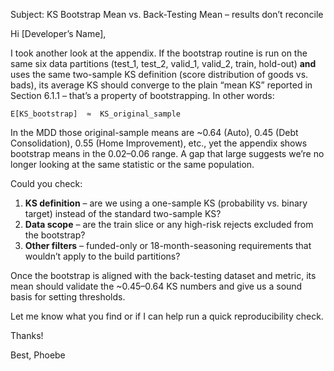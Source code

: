 Subject: KS Bootstrap Mean vs. Back-Testing Mean – results don’t reconcile

Hi \[Developer’s Name],

I took another look at the appendix.  If the bootstrap routine is run on the same six data partitions (test\_1, test\_2, valid\_1, valid\_2, train, hold-out) **and** uses the same two-sample KS definition (score distribution of goods vs. bads), its average KS should converge to the plain “mean KS” reported in Section 6.1.1 – that’s a property of bootstrapping.  In other words:

```
E[KS_bootstrap]  ≈  KS_original_sample
```

In the MDD those original-sample means are \~0.64 (Auto), 0.45 (Debt Consolidation), 0.55 (Home Improvement), etc., yet the appendix shows bootstrap means in the 0.02–0.06 range.  A gap that large suggests we’re no longer looking at the same statistic or the same population.

Could you check:

1. **KS definition** – are we using a one-sample KS (probability vs. binary target) instead of the standard two-sample KS?
2. **Data scope** – are the train slice or any high-risk rejects excluded from the bootstrap?
3. **Other filters** – funded-only or 18-month-seasoning requirements that wouldn’t apply to the build partitions?

Once the bootstrap is aligned with the back-testing dataset and metric, its mean should validate the \~0.45–0.64 KS numbers and give us a sound basis for setting thresholds.

Let me know what you find or if I can help run a quick reproducibility check.

Thanks!

Best,
Phoebe
